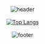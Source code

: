 <div align="center">
  
![header](https://capsule-render.vercel.app/api?type=slice&color=auto&height=100&section=header&text=header%20render&fontSize=90)
<br><br>
[![Top Langs](https://github-readme-stats.vercel.app/api/top-langs/?username=hugh-eu)](https://github.com/hugh-eu/github-readme-stats)
<br><br>
![footer](https://capsule-render.vercel.app/api?type=slice&color=auto&height=100&section=footer&text=footer%20render&fontSize=90)
  
</div>
